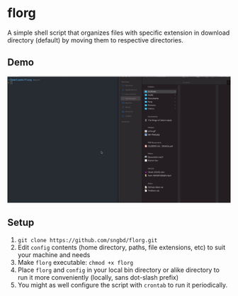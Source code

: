 # florg
A simple shell script that organizes files with specific extension in download directory (default) by moving them to respective directories.

## Demo
![](Demo.gif)

## Setup
1. `git clone https://github.com/sngbd/florg.git`
2. Edit `config` contents (home directory, paths, file extensions, etc) to suit your machine and needs
3. Make `florg` executable: `chmod +x florg`
4. Place `florg` and `config` in your local bin directory or alike directory to run it more conveniently (locally, sans dot-slash prefix)
5. You might as well configure the script with `crontab` to run it periodically.
